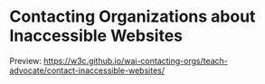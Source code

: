 # Contacting Organizations about Inaccessible Websites  

Preview: https://w3c.github.io/wai-contacting-orgs/teach-advocate/contact-inaccessible-websites/
